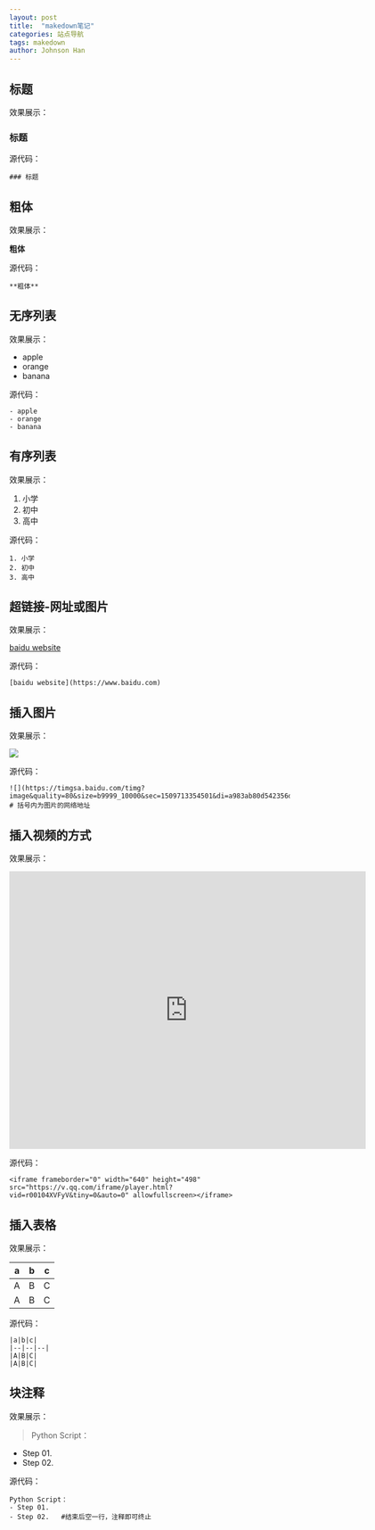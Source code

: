 ```yaml
---
layout: post
title:  "makedown笔记"
categories: 站点导航
tags: makedown
author: Johnson Han
---
```


## 标题

效果展示：

### 标题

源代码：

```
### 标题
```

## 粗体

效果展示：

**粗体**

源代码：

```
**粗体**
```
## 无序列表

效果展示：

- apple
- orange
- banana

源代码：

```
- apple
- orange
- banana
```

## 有序列表

效果展示：

1. 小学
2. 初中
3. 高中

源代码：

```
1. 小学
2. 初中
3. 高中
```


## 超链接-网址或图片

效果展示：

[baidu website](https://www.baidu.com)

源代码：

```
[baidu website](https://www.baidu.com)
```

## 插入图片

效果展示：

![](https://timgsa.baidu.com/timg?image&quality=80&size=b9999_10000&sec=1509713354501&di=a983ab80d542356d9177d2c2cf595a9e&imgtype=jpg&src=http%3A%2F%2Fimg2.imgtn.bdimg.com%2Fit%2Fu%3D3493183606%2C2015949947%26fm%3D214%26gp%3D0.jpg)

源代码：

```
![](https://timgsa.baidu.com/timg?image&quality=80&size=b9999_10000&sec=1509713354501&di=a983ab80d542356d9177d2c2cf595a9e&imgtype=jpg&src=http%3A%2F%2Fimg2.imgtn.bdimg.com%2Fit%2Fu%3D3493183606%2C2015949947%26fm%3D214%26gp%3D0.jpg)      # 括号内为图片的网络地址
```
## 插入视频的方式

效果展示：

<iframe frameborder="0" width="640" height="498" src="https://v.qq.com/iframe/player.html?vid=r00104XVFyV&tiny=0&auto=0" allowfullscreen></iframe>

源代码：

```
<iframe frameborder="0" width="640" height="498" src="https://v.qq.com/iframe/player.html?vid=r00104XVFyV&tiny=0&auto=0" allowfullscreen></iframe>
```

## 插入表格

效果展示：

|a|b|c|
|--|--|--|
|A|B|C|
|A|B|C|

源代码：

```
|a|b|c|
|--|--|--|
|A|B|C|
|A|B|C|
```

## 块注释

效果展示：

> Python Script：
- Step 01.
- Step 02.

源代码：

```
Python Script：
- Step 01.
- Step 02.   #结束后空一行，注释即可终止
```